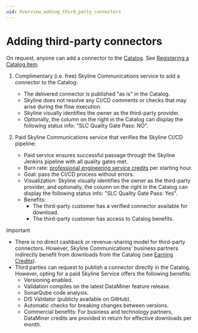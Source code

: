 ```yaml
---
uid: Overview_adding_third_party_connectors
---
```


# Adding third-party connectors

On request, anyone can add a connector to the [Catalog](xref:Overview_DevOps#catalog). See [Registering a Catalog item](xref:Register_Catalog_Item).

1. Complimentary (i.e. free) Skyline Communications service to add a connector to the Catalog:

   - The delivered connector is published "as is" in the Catalog.
   - Skyline does not resolve any CI/CD comments or checks that may arise during the flow execution.
   - Skyline visually identifies the owner as the third-party provider.
   - Optionally, the column on the right in the Catalog can display the following status info: "SLC Quality Gate Pass: NO".

1. Paid Skyline Communications service that verifies the Skyline CI/CD pipeline:

   - Paid service ensures successful passage through the Skyline Jenkins pipeline with all quality gates met.
   - Burn rate: [professional engineering service credits](https://community.dataminer.services/professional-service-credits/) per starting hour.
   - Goal: pass the CI/CD process without errors.
   - Visualization: Skyline visually identifies the owner as the third-party provider, and optionally, the column on the right in the Catalog can display the following status info: "SLC Quality Gate Pass: Yes".
   - Benefits:
     - The third-party customer has a verified connector available for download.
     - The third-party customer has access to Catalog benefits.

> [!IMPORTANT]
>
> - There is no direct cashback or revenue-sharing model for third-party connectors. However, Skyline Communications’ business partners indirectly benefit from downloads from the Catalog (see [Earning Credits](xref:About_Partner_Program#earning-credits)).
> - Third parties can request to publish a connector directly in the Catalog. However, opting for a paid Skyline Service offers the following benefits:
>   - Versioning enabled.
>   - Validation compiles on the latest DataMiner feature release.
>   - SonarQube code analysis.
>   - DIS Validator (publicly available on GitHub).
>   - Automatic checks for breaking changes between versions.
>   - Commercial benefits: For business and technology partners, DataMiner credits are provided in return for effective downloads per month.
